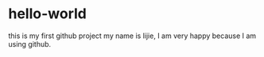 # hello-world
this is my first github project
my name is lijie, I am very happy because I am using github.

